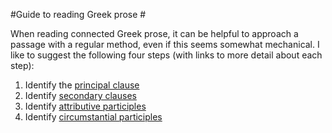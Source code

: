 #Guide to reading Greek prose #



When reading connected Greek prose, it can be  helpful to approach a passage
with a regular method, even if this seems somewhat mechanical.  I like to suggest the following four steps (with links to more detail about each step):

1. Identify the [principal clause][1]
2. Identify [secondary clauses][2]
3. Identify [attributive participles][3]
4. Identify [circumstantial participles][4]


[1]: principalclause.html

[2]: secondaryclauses.html

[3]: attributiveptcpls.html

[4]: circumstantialptcpls.html